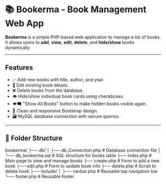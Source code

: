 # 📚 Bookerma - Book Management Web App

**Bookerma** is a simple PHP-based web application to manage a list of books.
It allows users to **add**, **view**, **edit**, **delete**, and **hide/show** books dynamically.

---

##  Features

- ✅ Add new books with title, author, and year.
- 📝 Edit existing book details.
- ❌ Delete books from the database.
- 👁 Hide/show individual book cards using checkboxes.
- 👁‍🗨 "Show All Books" button to make hidden books visible again.
- 🧠 Clean and responsive Bootstrap design.
- 🗃 MySQL database connection with secure queries.

---

## 📁 Folder Structure

bookerma/
├── db/
│ ├── db_Connection.php # Database connection file
│ └── db_bookerma.sql # SQL structure for books table
├── index.php # Main page to view and manage books
├── create.php # Form to add a new book
├── edit.php # Form to update book info
├── delete.php # Script to delete book
├── include/
│ ├── navbar.php # Reusable top navigation bar
  └── footer.php # Reusable footer
